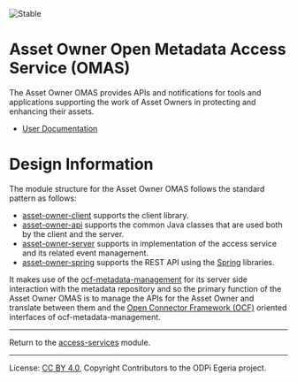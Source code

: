 <!-- SPDX-License-Identifier: CC-BY-4.0 -->
<!-- Copyright Contributors to the ODPi Egeria project. -->

![Stable](../../../images/egeria-content-status-released.png#pagewidth)

# Asset Owner Open Metadata Access Service (OMAS)

The Asset Owner OMAS provides APIs and notifications for tools and applications supporting
the work of Asset Owners in protecting and enhancing their assets.

* [User Documentation](https://egeria-project.org/services/omas/asset-owner/overview)

# Design Information

The module structure for the Asset Owner OMAS follows the standard pattern as follows:

* [asset-owner-client](asset-owner-client) supports the client library.
* [asset-owner-api](asset-owner-api) supports the common Java classes that are used both by the client and the server.
* [asset-owner-server](asset-owner-server) supports in implementation of the access service and its related event management.
* [asset-owner-spring](asset-owner-spring) supports
  the REST API using the [Spring](https://egeria-project.org/guides/contributor/runtime/#spring) libraries.

It makes use of the [ocf-metadata-management](../../framework-services/ocf-metadata-management)
for its server side interaction with the metadata repository and so the
primary function of the Asset Owner OMAS is to manage the
APIs for the Asset Owner and translate between them and
the [Open Connector Framework (OCF)](../../frameworks/open-connector-framework) oriented interfaces
of ocf-metadata-management.

----
Return to the [access-services](..) module.

----
License: [CC BY 4.0](https://creativecommons.org/licenses/by/4.0/),
Copyright Contributors to the ODPi Egeria project.

